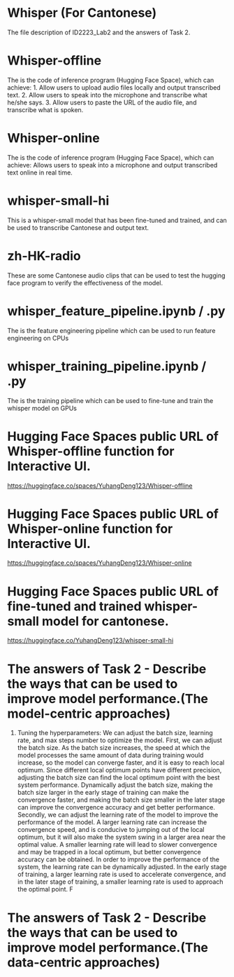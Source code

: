 # Whisper (For Cantonese)
The file description of ID2223_Lab2 and the answers of Task 2.
# Whisper-offline
The is the code of inference program (Hugging Face Space), which can achieve: 1. Allow users to upload audio files locally and output transcribed text. 2. Allow users to speak into the microphone and transcribe what he/she says. 3. Allow users to paste the URL of the audio file, and transcribe what is spoken.
# Whisper-online
The is the code of inference program (Hugging Face Space), which can achieve: Allows users to speak into a microphone and output transcribed text online in real time.
# whisper-small-hi
This is a whisper-small model that has been fine-tuned and trained, and can be used to transcribe Cantonese and output text.
# zh-HK-radio
These are some Cantonese audio clips that can be used to test the hugging face program to verify the effectiveness of the model.
# whisper_feature_pipeline.ipynb / .py
The is the feature engineering pipeline which can be used to run feature engineering on CPUs
# whisper_training_pipeline.ipynb / .py
The is the training pipeline which can be used to fine-tune and train the whisper model on GPUs
# Hugging Face Spaces public URL of Whisper-offline function for Interactive UI.
https://huggingface.co/spaces/YuhangDeng123/Whisper-offline
# Hugging Face Spaces public URL of Whisper-online function for Interactive UI.
https://huggingface.co/spaces/YuhangDeng123/Whisper-online
# Hugging Face Spaces public URL of fine-tuned and trained whisper-small model for cantonese.
https://huggingface.co/YuhangDeng123/whisper-small-hi



# The answers of Task 2 - Describe the ways that can be used to improve model performance.(The model-centric approaches)
1. Tuning the hyperparameters: We can adjust the batch size, learning rate, and max steps number to optimize the model. First, we can adjust the batch size. As the batch size increases, the speed at which the model processes the same amount of data during training would increase, so the model can converge faster, and it is easy to reach local optimum. Since different local optimum points have different precision, adjusting the batch size can find the local optimum point with the best system performance. Dynamically adjust the batch size, making the batch size larger in the early stage of training can make the convergence faster, and making the batch size smaller in the later stage can improve the convergence accuracy and get better performance. Secondly, we can adjust the learning rate of the model to improve the performance of the model. A larger learning rate can increase the convergence speed, and is conducive to jumping out of the local optimum, but it will also make the system swing in a larger area near the optimal value. A smaller learning rate will lead to slower convergence and may be trapped in a local optimum, but better convergence accuracy can be obtained. In order to improve the performance of the system, the learning rate can be dynamically adjusted. In the early stage of training, a larger learning rate is used to accelerate convergence, and in the later stage of training, a smaller learning rate is used to approach the optimal point. F
# The answers of Task 2 - Describe the ways that can be used to improve model performance.(The data-centric approaches)



